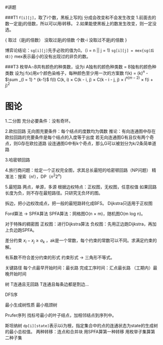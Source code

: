 #讲题

###T1
`f[i][j]`，取了i个数，黑板上写的j
分成会改变和不会发生改变
1.前面去的数一定是j的倍数，所以可以用i转移。
2.如果能使黑板上的数发生改变，则一定没选。

{
取过（是j的倍数）
没取过是j的倍数 个数-i
没取过不是j的倍数
}

博弈论结论：`sg[i][j]`先手必败的值为0。（i = n || j = 1)
`sg[i][j] = mex{sg(后续)}` mex表示最小的没有出现过的非负的数。

###T3
枚举A∩B共有颜色的种类数，设为i
A独有的颜色种类数 = B独有的颜色种类数 设为j
f(x)用x个颜色染格子，每种颜色至少用一次的方案数
f(k) = (k)$^n$ - $\sum _{l = 1} ^ {k-1}$ f(l)
C(k, i) × C(k - i, j) × C(k - i - j, j) × i$^{n(m-2)}$ × f(i + j)$^2$

# 图论

1.二分图
充分必要条件：没有奇环。

2.欧拉回路
无向图充要条件：每个结点的度数均为偶数
推论：有向连通图中存在欧拉回路的充要条件是每个结点的入度等于出度
若无向连通图G有且仅有两个奇点，则G存在欧拉道路
设连通图G中有k个奇点，那么G可以被划分为k/2条简单道路

3.哈密顿回路

4.旅行商问题：给定一个正权完全图，求其总长最短的哈密顿回路（NP问题）
精准法：搜索（n!），DP（$n^2 2 ^n$)

5.最短路
两点，单源，多源
根据边权特点：正权图，无权图，任意权值
如果回路长度为负，则不存在最短路径。只研究无负环的图。

拆边，把小边权改成点，把一般的最短路转化成BFS。
Dijkstra只适用于正权图

Ford算法 -> SPFA算法
SPFA算法：网格图O(n × m)，随机图O(m log n)。

对于特殊的稠密图
正权图：进行Dijkstra算法
负权图：先用正边跑Dijkstra，再加上负边跑SPFA。

差分约束
$x_i - x_j \ge a_k$ ，ak是一个常数，每个约束的常数可以不同。求满足约束的解。

有系数不符合差分约束的形式
约束形式 -> 三角形不等式。

关键路径
每个点最早开始时间：最长路
完成工序时间：汇点最长路
（工期内）最晚开始时间

树
T连通且无回路
T连通且每条边都是割边...

DFS序

最小生成树性质
最小瓶颈树

Prufer序列
找标号最小的叶子结点，加相邻结点到序列中。

斯坦纳树
`dp[i][state]`表示以i为根，指定集合中的点的连通状态为state的生成树的最小总权值。
两种转移：连点和合并块
用SPFA算第一种转移
用枚举子集算第二种子集

